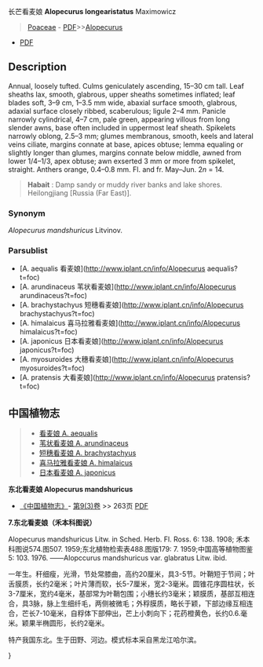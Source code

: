 长芒看麦娘 **Alopecurus longearistatus** Maximowicz

> [Poaceae](http://www.iplant.cn/info/Poaceae?t=foc) - [PDF](http://www.iplant.cn/foc/pdf/Poaceae.pdf)>>[Alopecurus](http://www.iplant.cn/info/Alopecurus?t=foc)
 - [PDF](http://www.iplant.cn/foc/pdf/Alopecurus.pdf)

## Description

Annual, loosely tufted. Culms geniculately ascending, 15–30 cm tall. Leaf sheaths lax, smooth, glabrous, upper sheaths sometimes inflated; leaf blades soft, 3–9 cm, 1–3.5 mm wide, abaxial surface smooth, glabrous, adaxial surface closely ribbed, scaberulous; ligule 2–4 mm. Panicle narrowly cylindrical, 4–7 cm, pale green, appearing villous from long slender awns, base often included in uppermost leaf sheath. Spikelets narrowly oblong, 2.5–3 mm; glumes membranous, smooth, keels and lateral veins ciliate, margins connate at base, apices obtuse; lemma equaling or slightly longer than glumes, margins connate below middle, awned from lower 1/4–1/3, apex obtuse; awn exserted 3 mm or more from spikelet, straight. Anthers orange, 0.4–0.8 mm. Fl. and fr. May–Jun. 2*n* = 14.


> **Habait** : 
> Damp sandy or muddy river banks and lake shores. Heilongjiang [Russia (Far East)].

### Synonym
*Alopecurus mandshuricus* Litvinov.



### Parsublist

* [A.  aequalis  看麦娘](http://www.iplant.cn/info/Alopecurus aequalis?t=foc)
* [A.  arundinaceus  苇状看麦娘](http://www.iplant.cn/info/Alopecurus arundinaceus?t=foc)
* [A.  brachystachyus  短穗看麦娘](http://www.iplant.cn/info/Alopecurus brachystachyus?t=foc)
* [A.  himalaicus  喜马拉雅看麦娘](http://www.iplant.cn/info/Alopecurus himalaicus?t=foc)
* [A.  japonicus  日本看麦娘](http://www.iplant.cn/info/Alopecurus japonicus?t=foc)
* [A.  myosuroides  大穗看麦娘](http://www.iplant.cn/info/Alopecurus myosuroides?t=foc)
* [A.  pratensis  大看麦娘](http://www.iplant.cn/info/Alopecurus pratensis?t=foc)


## 中国植物志

> * [看麦娘  A.  aequalis](Alopecurus-aequalis-看麦娘.md)
> * [苇状看麦娘  A.  arundinaceus](Alopecurus-arundinaceus-苇状看麦娘.md)
> * [短穗看麦娘  A.  brachystachyus](Alopecurus-brachystachyus-短穗看麦娘.md)
> * [喜马拉雅看麦娘  A.  himalaicus](Alopecurus-himalaicus-喜马拉雅看麦娘.md)
> * [日本看麦娘  A.  japonicus](Alopecurus-japonicus-日本看麦娘.md)


**东北看麦娘 Alopecurus mandshuricus**

* [《中国植物志》](http://www.iplant.cn/frps)- [第9(3)卷](http://www.iplant.cn/frps/vol/9(3)) >> 263页 [PDF](http://www.iplant.cn/frps/pdf/9(3)/263a.pdf)


**7.东北看麦娘（禾本科图说）**

Alopecurus mandshuricus Litw. in Sched. Herb. Fl. Ross. 6: 138. 1908; 禾本科图说574.图507. 1959;东北植物检索表488.图版179: 7. 1959;中国高等植物图鉴5: 103. 1976. ——Alopccurus mandshuricus var. glabratus Litw. ibid.

一年生。秆细瘦，光滑，节处常膝曲，高约20厘米，具3-5节。叶鞘短于节间；叶舌膜质，长约2毫米；叶片薄而软，长5-7厘米，宽2-3毫米。圆锥花序圆柱状，长3-7厘米，宽约4毫米，基部常为叶鞘包围；小穗长约3毫米；颖膜质，基部互相连合，具3脉，脉上生细纤毛，两侧被微毛；外稃膜质，略长于颖，下部边缘互相连合，芒长7-10毫米，自稃体下部伸出，芒上小刺向下；花药橙黄色，长约0.6.毫米。颖果半椭圆形，长约2毫米。

特产我国东北。生于田野、河边。模式标本采自黑龙江哈尔滨。



}